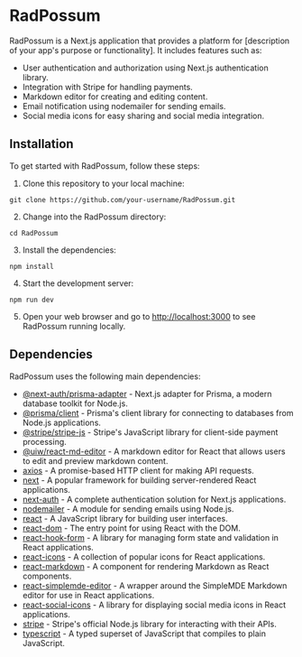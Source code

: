 # RadPossum

RadPossum is a Next.js application that provides a platform for [description of your app's purpose or functionality]. It includes features such as:

- User authentication and authorization using Next.js authentication library.
- Integration with Stripe for handling payments.
- Markdown editor for creating and editing content.
- Email notification using nodemailer for sending emails.
- Social media icons for easy sharing and social media integration.

## Installation

To get started with RadPossum, follow these steps:

1. Clone this repository to your local machine:

```
git clone https://github.com/your-username/RadPossum.git
```

2. Change into the RadPossum directory:

```
cd RadPossum
```

3. Install the dependencies:

```
npm install
```

4. Start the development server:

```
npm run dev
```

5. Open your web browser and go to [http://localhost:3000](http://localhost:3000) to see RadPossum running locally.

## Dependencies

RadPossum uses the following main dependencies:

- [@next-auth/prisma-adapter](https://www.npmjs.com/package/@next-auth/prisma-adapter) - Next.js adapter for Prisma, a modern database toolkit for Node.js.
- [@prisma/client](https://www.npmjs.com/package/@prisma/client) - Prisma's client library for connecting to databases from Node.js applications.
- [@stripe/stripe-js](https://www.npmjs.com/package/@stripe/stripe-js) - Stripe's JavaScript library for client-side payment processing.
- [@uiw/react-md-editor](https://www.npmjs.com/package/@uiw/react-md-editor) - A markdown editor for React that allows users to edit and preview markdown content.
- [axios](https://www.npmjs.com/package/axios) - A promise-based HTTP client for making API requests.
- [next](https://www.npmjs.com/package/next) - A popular framework for building server-rendered React applications.
- [next-auth](https://www.npmjs.com/package/next-auth) - A complete authentication solution for Next.js applications.
- [nodemailer](https://www.npmjs.com/package/nodemailer) - A module for sending emails using Node.js.
- [react](https://www.npmjs.com/package/react) - A JavaScript library for building user interfaces.
- [react-dom](https://www.npmjs.com/package/react-dom) - The entry point for using React with the DOM.
- [react-hook-form](https://www.npmjs.com/package/react-hook-form) - A library for managing form state and validation in React applications.
- [react-icons](https://www.npmjs.com/package/react-icons) - A collection of popular icons for React applications.
- [react-markdown](https://www.npmjs.com/package/react-markdown) - A component for rendering Markdown as React components.
- [react-simplemde-editor](https://www.npmjs.com/package/react-simplemde-editor) - A wrapper around the SimpleMDE Markdown editor for use in React applications.
- [react-social-icons](https://www.npmjs.com/package/react-social-icons) - A library for displaying social media icons in React applications.
- [stripe](https://www.npmjs.com/package/stripe) - Stripe's official Node.js library for interacting with their APIs.
- [typescript](https://www.npmjs.com/package/typescript) - A typed superset of JavaScript that compiles to plain JavaScript.
